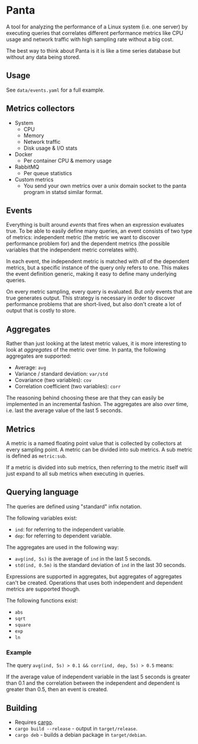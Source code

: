 # Panta
A tool for analyzing the performance of a Linux system (i.e. one server) by executing queries that correlates different performance metrics like CPU usage and network traffic with high sampling rate without a big cost.

The best way to think about Panta is it is like a time series database but without any data being stored.

## Usage
See `data/events.yaml` for a full example.

## Metrics collectors
* System
  * CPU
  * Memory
  * Network traffic
  * Disk usage & I/O stats
* Docker
  * Per container CPU & memory usage
* RabbitMQ
  * Per queue statistics
* Custom metrics
  * You send your own metrics over a unix domain socket to the panta program in statsd similar format.

## Events
Everything is built around _events_ that fires when an expression evaluates true. To be able to easily define many queries, an event consists of two type of metrics: independent metric (the metric we want to discover performance problem for) and the dependent metrics (the possible variables that the independent metric correlates with). 

In each event, the independent metric is matched with _all_ of the dependent metrics, but a specific instance of the query only refers to one. This makes the event definition generic, making it easy to define many underlying queries.

On every metric sampling, every query is evaluated. But _only_ events that are true generates output. This strategy is necessary in order to discover performance problems that are short-lived, but also don't create a lot of output that is costly to store.

## Aggregates
Rather than just looking at the latest metric values, it is more interesting to look at _aggregates_ of the metric over time. In panta, the following aggregates are supported:
* Average: `avg`
* Variance / standard deviation: `var/std`
* Covariance (two variables): `cov`
* Correlation coefficient (two variables): `corr`

The reasoning behind choosing these are that they can easily be implemented in an incremental fashion. The aggregates are also _over_ time, i.e. last the average value of the last 5 seconds.

## Metrics
A metric is a named floating point value that is collected by collectors at every sampling point. A metric can be divided into sub metrics.
A sub metric is defined as `metric:sub`.

If a metric is divided into sub metrics, then referring to the metric itself will just expand to all sub metrics when executing in queries.

## Querying language
The queries are defined using "standard" infix notation.

The following variables exist:
* `ind`: for referring to the independent variable.
* `dep`: for referring to dependent variable.

The aggregates are used in the following way:
* `avg(ind, 5s)` is the average of `ind` in the last 5 seconds.
* `std(ind, 0.5m)` is the standard deviation of `ind` in the last 30 seconds.

Expressions are supported in aggregates, but aggregates of aggregates can't be created. Operations that uses both independent and dependent metrics are supported though.

The following functions exist:
* `abs`
* `sqrt`
* `square`
* `exp`
* `ln`

### Example
The query `avg(ind, 5s) > 0.1 && corr(ind, dep, 5s) > 0.5` means:

If the average value of independent variable in the last 5 seconds is greater than 0.1 and the correlation between the independent and dependent is greater than 0.5, then an event is created.

## Building
* Requires [cargo](https://rustup.rs/).
* `cargo build --release` - output in `target/release`.
* `cargo deb` - builds a debian package in `target/debian`.
